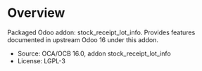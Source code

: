 # Overview

Packaged Odoo addon: stock_receipt_lot_info. Provides features documented in upstream Odoo 16 under this addon.

- Source: OCA/OCB 16.0, addon stock_receipt_lot_info
- License: LGPL-3
